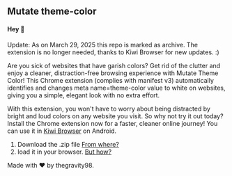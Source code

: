<h2>Mutate theme-color</h2>

<h4>Hey 👋</h4>

Update: As on March 29, 2025 this repo is marked as archive. The extension is no longer needed, thanks to Kiwi Browser for new updates. :)

Are you sick of websites that have garish colors? Get rid of the clutter and enjoy a cleaner, distraction-free browsing experience with Mutate Theme Color! This Chrome extension (complies with manifest v3) automatically identifies and changes meta name=theme-color value to white on websites, giving you a simple, elegant look with no extra effort.

With this extension, you won't have to worry about being distracted by bright and loud colors on any website you visit. So why not try it out today? Install the Chrome extension now for a faster, cleaner online journey! You can use it in <a href = "https://play.google.com/store/apps/details?id=com.kiwibrowser.browser">Kiwi Browser</a> on Android.

1. Download the .zip file <a href = "https://github.com/thegravity98/Mutate-Theme-Color/releases">From where?</a>
2. load it in your browser. <a href = "https://developer.chrome.com/docs/extensions/mv3/getstarted/development-basics/#load-unpacked">But how?</a>

Made with ❤️ by thegravity98.
